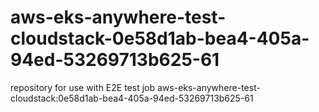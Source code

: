 # aws-eks-anywhere-test-cloudstack-0e58d1ab-bea4-405a-94ed-53269713b625-61
repository for use with E2E test job aws-eks-anywhere-test-cloudstack:0e58d1ab-bea4-405a-94ed-53269713b625-61

